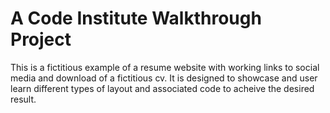 # A Code Institute Walkthrough Project

This is a fictitious example of a resume website with working links to social media and download of a fictitious cv.
It is designed to showcase and user learn different types of layout and associated code to acheive the desired result.
